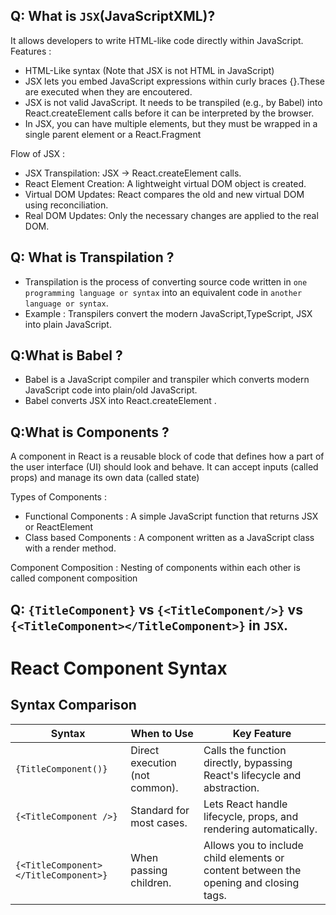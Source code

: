 ## Q: What is `JSX`(JavaScriptXML)?
It allows developers to write HTML-like code directly within JavaScript.
Features : 
- HTML-Like syntax (Note that JSX is not HTML in JavaScript)
- JSX lets you embed JavaScript expressions within curly braces {}.These are executed when they are encoutered.
- JSX is not valid JavaScript. It needs to be transpiled (e.g., by Babel) into React.createElement calls before it can be interpreted by the browser.
- In JSX, you can have multiple elements, but they must be wrapped in a single parent element or a React.Fragment

Flow of JSX : 
- JSX Transpilation:
    JSX → React.createElement calls.
- React Element Creation:
    A lightweight virtual DOM object is created.
- Virtual DOM Updates:
    React compares the old and new virtual DOM using reconciliation.
- Real DOM Updates:
    Only the necessary changes are applied to the real DOM.


## Q: What is Transpilation ?
- Transpilation is the process of converting source code written in `one programming language or syntax` into an equivalent code in `another language or syntax`.
- Example : Transpilers convert the modern JavaScript,TypeScript, JSX into plain JavaScript.

## Q:What is Babel ?
- Babel is a JavaScript compiler and transpiler which converts modern JavaScript code into plain/old JavaScript.
- Babel converts JSX into React.createElement .

## Q:What is Components ?
A component in React is a reusable block of code that defines how a part of the user interface (UI) should look and behave. It can accept inputs (called props) and manage its own data (called state)

Types of Components : 
- Functional Components  : A simple JavaScript function that returns JSX or ReactElement
- Class based Components : A component written as a JavaScript class with a render method.

Component Composition : Nesting of components within each other is called component composition

## Q: `{TitleComponent}` vs `{<TitleComponent/>}` vs `{<TitleComponent></TitleComponent>}` in `JSX`.

# React Component Syntax

## Syntax Comparison

| Syntax                   | When to Use                              | Key Feature                                                                                 |
|--------------------------|------------------------------------------|--------------------------------------------------------------------------------------------|
| `{TitleComponent()}`      | Direct execution (not common).           | Calls the function directly, bypassing React's lifecycle and abstraction.                  |
| `{<TitleComponent />}`    | Standard for most cases.                 | Lets React handle lifecycle, props, and rendering automatically.                           |
| `{<TitleComponent></TitleComponent>}` | When passing children.               | Allows you to include child elements or content between the opening and closing tags.      |





